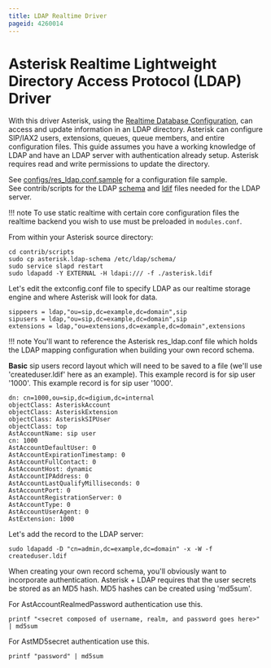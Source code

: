 ```yaml
---
title: LDAP Realtime Driver
pageid: 4260014
---
```


Asterisk Realtime Lightweight Directory Access Protocol (LDAP) Driver
=====================================================================

With this driver Asterisk, using the [Realtime Database Configuration](/Realtime-Database-Configuration), can access and update information in an LDAP directory. Asterisk can configure SIP/IAX2 users, extensions, queues, queue members, and entire configuration files. This guide assumes you have a working knowledge of LDAP and have an LDAP server with authentication already setup. Asterisk requires read and write permissions to update the directory.

See [configs/res_ldap.conf.sample](https://raw.githubusercontent.com/asterisk/asterisk/master/configs/samples/res_ldap.conf.sample) for a configuration file sample.  
 See contrib/scripts for the LDAP [schema](https://raw.githubusercontent.com/asterisk/asterisk/master/contrib/scripts/asterisk.ldap-schema) and [ldif](https://raw.githubusercontent.com/asterisk/asterisk/master/contrib/scripts/asterisk.ldif) files needed for the LDAP server.




!!! note 
    To use static realtime with certain core configuration files the realtime backend you wish to use must be preloaded in `modules.conf`.

      
[//]: # (end-note)



From within your Asterisk source directory:

```
cd contrib/scripts
sudo cp asterisk.ldap-schema /etc/ldap/schema/
sudo service slapd restart
sudo ldapadd -Y EXTERNAL -H ldapi:/// -f ./asterisk.ldif

```

Let's edit the extconfig.conf file to specify LDAP as our realtime storage engine and where Asterisk will look for data.

```
sippeers = ldap,"ou=sip,dc=example,dc=domain",sip
sipusers = ldap,"ou=sip,dc=example,dc=domain",sip
extensions = ldap,"ou=extensions,dc=example,dc=domain",extensions

```



!!! note 
    You'll want to reference the Asterisk res_ldap.conf file which holds the LDAP mapping configuration when building your own record schema.

      
[//]: # (end-note)



**Basic** sip users record layout which will need to be saved to a file (we'll use 'createduser.ldif' here as an example). This example record is for sip user '1000'. This example record is for sip user '1000'.

```
dn: cn=1000,ou=sip,dc=digium,dc=internal
objectClass: AsteriskAccount
objectClass: AsteriskExtension
objectClass: AsteriskSIPUser
objectClass: top
AstAccountName: sip user
cn: 1000
AstAccountDefaultUser: 0
AstAccountExpirationTimestamp: 0
AstAccountFullContact: 0
AstAccountHost: dynamic
AstAccountIPAddress: 0
AstAccountLastQualifyMilliseconds: 0
AstAccountPort: 0
AstAccountRegistrationServer: 0
AstAccountType: 0
AstAccountUserAgent: 0
AstExtension: 1000

```

Let's add the record to the LDAP server:

```
sudo ldapadd -D "cn=admin,dc=example,dc=domain" -x -W -f createduser.ldif

```

When creating your own record schema, you'll obviously want to incorporate authentication. Asterisk + LDAP requires that the user secrets be stored as an MD5 hash. MD5 hashes can be created using 'md5sum'.

For AstAccountRealmedPassword authentication use this.

```
printf "<secret composed of username, realm, and password goes here>" | md5sum

```

For AstMD5secret authentication use this.

```
printf "password" | md5sum

```

